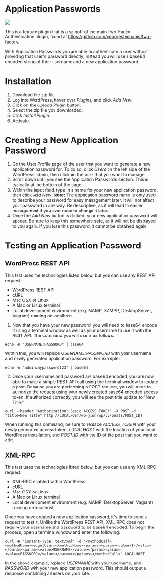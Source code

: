 
# Application Passwords

![](https://cldup.com/50AyeqtUEk.png)

This is a feature plugin that is a spinoff of the main Two-Factor Authentication plugin, found at https://github.com/georgestephanis/two-factor/.

With Application Passwords you are able to authenticate a user without providing that user's password directly, instead you will use a base64 encoded string of their username and a new application password.

# Installation

1. Download the zip file.
2. Log into WordPress, hover over *Plugins*, and click *Add New*.
3. Click on the *Upload Plugin* button.
4. Select the zip file you downloaded.
5. Click *Install Plugin*.
6. Activate.

# Creating a New Application Password

1. Go the User Profile page of the user that you want to generate a new application password for.  To do so, click *Users* on the left side of the WordPress admin, then click on the user that you want to manage.
2. Scroll down until you see the Application Passwords section.  This is typically at the bottom of the page.
3. Within the input field, type in a name for your new application password, then click *Add New*.
   **Note:** The application password name is only used to describe your password for easy management later.  It will not affect your password in any way.  Be descriptive, as it will lead to easier management if you ever need to change it later.
4. Once the *Add New* button is clicked, your new application password will appear.  Be sure to keep this somewhere safe, as it will not be displayed to you again.  If you lose this password, it cannot be obtained again.

# Testing an Application Password

## WordPress REST API

This test uses the technologies listed below, but you can use any REST API request.

* WordPress REST API
* cURL
* Mac OSX or Linux
* A Mac or Linux terminal
* Local development environment (e.g. MAMP, XAMPP, DesktopServer, Vagrant) running on localhost

1. Now that you have your new password, you will need to base64 encode it using a terminal window as well as your username to use it with the REST API.
   The command you will use is as follows:
```shell
echo -n "USERNAME:PASSWORD" | base64
```
   Within this, you will replace *USERNAME:PASSWORD* with your username and newly generated application password.  For example:
```shell
echo -n "admin:mypassword123" | base64
```

2. Once your username and password are base64 encoded, you are now able to make a simple REST API call using the terminal window to update a post.  Because you are performing a POST request, you will need to authorize the request using your newly created base64 encoded access token. If authorized correctly, you will see the post title update to "New Title."
```shell
curl --header "Authorization: Basic ACCESS_TOKEN" -X POST -d "title=New Title" http://LOCALHOST/wp-json/wp/v2/posts/POST_ID}
```
   When running this command, be sure to replace *ACCESS_TOKEN* with your newly generated access token, *LOCALHOST* with the location of your local WordPress installation, and *POST_ID* with the ID of the post that you want to edit.

## XML-RPC

This test uses the technologies listed below, but you can use any XML-RPC request.

* XML-RPC enabled within WordPress
* cURL
* Mac OSX or Linux
* A Mac or Linux terminal
* Local development environment (e.g. MAMP, DesktopServer, Vagrant) running on localhost

Once you have created a new application password, it's time to send a request to test it.  Unlike the WordPress REST API, XML-RPC does not require your username and password to be base64 encoded.  To begin the process, open a terminal window and enter the following:
```shell
curl -H 'Content-Type: text/xml' -d '<methodCall><methodName>wp.getUsers</methodName><params><param><value>1</value></param><param><value>USERNAME</value></param><param><value>PASSWORD</value></param></params></methodCall>' LOCALHOST
```
In the above example, replace *USERNAME* with your username, and *PASSWORD* with your new application password.  This should output a response containing all users on your site.

